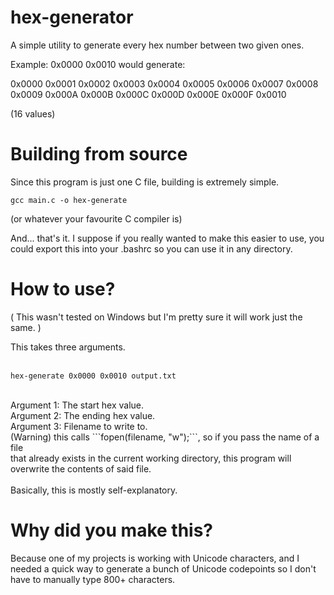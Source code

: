 # hex-generator

A simple utility to generate every hex number between two given ones.

Example:
0x0000 0x0010 would generate:

0x0000
0x0001
0x0002
0x0003
0x0004
0x0005
0x0006
0x0007
0x0008
0x0009
0x000A
0x000B
0x000C
0x000D
0x000E
0x000F
0x0010

(16 values)

# Building from source
Since this program is just one C file, building is extremely simple.
```
gcc main.c -o hex-generate
```
(or whatever your favourite C compiler is)

And... that's it.
I suppose if you really wanted to make this easier to use, you could
export this into your .bashrc so you can use it in any directory.

# How to use?
( This wasn't tested on Windows but I'm pretty sure it will work just the same. )

This takes three arguments.<br>
<br>
```
hex-generate 0x0000 0x0010 output.txt
```
<br>
Argument 1: The start hex value.<br>
Argument 2: The ending hex value.<br>
Argument 3: Filename to write to.<br>
(Warning) this calls ```fopen(filename, "w");```, so if you pass the name of a file<br>
that already exists in the current working directory, this program will overwrite the contents of said file.<br>
<br>
Basically, this is mostly self-explanatory.

# Why did you make this?
Because one of my projects is working with Unicode characters,
and I needed a quick way to generate a bunch of Unicode codepoints so I don't
have to manually type 800+ characters.
